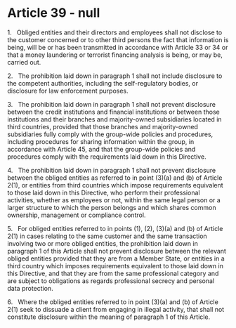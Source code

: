 # Article 39 - null


1.   Obliged entities and their directors and employees shall not disclose to the customer concerned or to other third persons the fact that information is being, will be or has been transmitted in accordance with Article 33 or 34 or that a money laundering or terrorist financing analysis is being, or may be, carried out.

2.   The prohibition laid down in paragraph 1 shall not include disclosure to the competent authorities, including the self-regulatory bodies, or disclosure for law enforcement purposes.

3.   The prohibition laid down in paragraph 1 shall not prevent disclosure between the credit institutions and financial institutions or between those institutions and their branches and majority-owned subsidiaries located in third countries, provided that those branches and majority-owned subsidiaries fully comply with the group-wide policies and procedures, including procedures for sharing information within the group, in accordance with Article 45, and that the group-wide policies and procedures comply with the requirements laid down in this Directive.

4.   The prohibition laid down in paragraph 1 shall not prevent disclosure between the obliged entities as referred to in point (3)(a) and (b) of Article 2(1), or entities from third countries which impose requirements equivalent to those laid down in this Directive, who perform their professional activities, whether as employees or not, within the same legal person or a larger structure to which the person belongs and which shares common ownership, management or compliance control.

5.   For obliged entities referred to in points (1), (2), (3)(a) and (b) of Article 2(1) in cases relating to the same customer and the same transaction involving two or more obliged entities, the prohibition laid down in paragraph 1 of this Article shall not prevent disclosure between the relevant obliged entities provided that they are from a Member State, or entities in a third country which imposes requirements equivalent to those laid down in this Directive, and that they are from the same professional category and are subject to obligations as regards professional secrecy and personal data protection.

6.   Where the obliged entities referred to in point (3)(a) and (b) of Article 2(1) seek to dissuade a client from engaging in illegal activity, that shall not constitute disclosure within the meaning of paragraph 1 of this Article.
